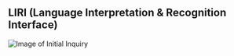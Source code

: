 ## LIRI (Language Interpretation & Recognition Interface)

![Image of Initial Inquiry](file://initial-inquiry.png)